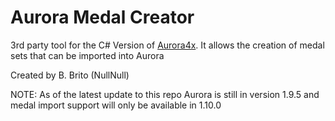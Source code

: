 # Aurora Medal Creator

3rd party tool for the C# Version of [Aurora4x](http://aurora2.pentarch.org/).
It allows the creation of medal sets that can be imported into Aurora

Created by B. Brito (NullNull)


NOTE: As of the latest update to this repo Aurora is still in version 1.9.5 and medal import support will only be available in 1.10.0
